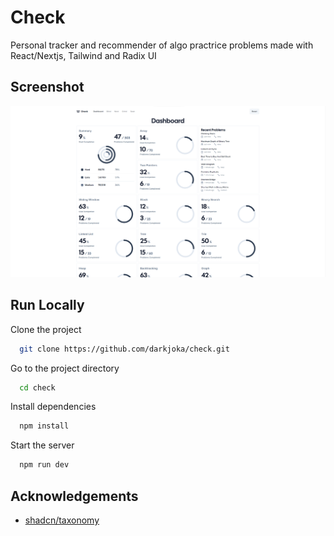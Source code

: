 # Check

Personal tracker and recommender of algo practrice problems made with React/Nextjs, Tailwind and Radix UI

## Screenshot

![App Screenshot](./public/og.png)

## Run Locally

Clone the project

```bash
  git clone https://github.com/darkjoka/check.git
```

Go to the project directory

```bash
  cd check
```

Install dependencies

```bash
  npm install
```

Start the server

```bash
  npm run dev
```

## Acknowledgements

- [shadcn/taxonomy](https://github.com/shadcn/taxonomy)
